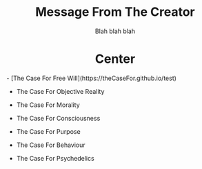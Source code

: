 <html>
  <h1 align="center">Message From The Creator</h1>
    <center>Blah blah blah</center> 
</html>

<html>
  <h1 align="center">Center</h1>
  - [The Case For Free Will](https://theCaseFor.github.io/test)

  - The Case For Objective Reality

  - The Case For Morality

  - The Case For Consciousness

  - The Case For Purpose

  - The Case For Behaviour

  - The Case For Psychedelics
 </html>

<html>
  <body>
    <script src="/__/firebase/7.6.1/firebase-app.js"></script>
    <script src="/__/firebase/7.6.1/firebase-analytics.js"></script>
    <script src="/__/firebase/init.js"></script>
  </body>
</html>



